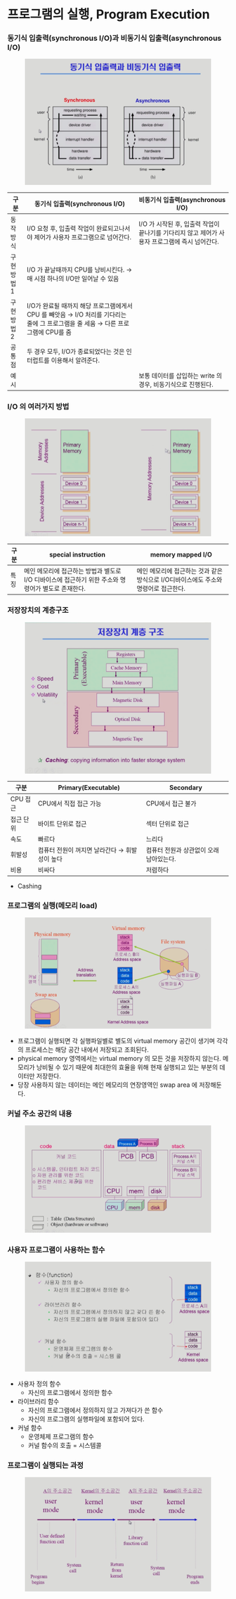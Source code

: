 # 프로그램의 실행, Program Execution

### 동기식 입출력(synchronous I/O)과 비동기식 입출력(asynchronous I/O)

<figure><img src="../../.gitbook/assets/image (5) (1) (1) (1).png" alt=""><figcaption></figcaption></figure>

| 구분     | 동기식 입출력(synchronous I/O)                                                           | 비동기식 입출력(asynchronous I/O)                               |
| ------ | ---------------------------------------------------------------------------------- | -------------------------------------------------------- |
| 동작방식   | I/O 요청 후, 입출력 작업이 완료되고나서야 제어가 사용자 프로그램으로 넘어간다.                                     | I/O 가 시작된 후, 입출력 작업이 끝나기를 기다리지 않고 제어가 사용자 프로그램에 즉시 넘어간다. |
| 구현방법 1 | I/O 가 끝날때까지 CPU를 낭비시킨다. → 매 시점 하나의 I/O만 일어날 수 있음                                   |                                                          |
| 구현방법 2 | I/O가 완료될 때까지 해당 프로그램에게서 CPU 를 빼앗음 → I/O 처리를 기다리는 줄에 그 프로그램을 줄 세움 → 다른 프로그램에 CPU를 줌 |                                                          |
| 공통점    | 두 경우 모두, I/O가 종료되었다는 것은 인터럽트를 이용해서 알려준다.                                           |                                                          |
| 예시     |                                                                                    | 보통 데이터를 삽입하는 write 의 경우, 비동기식으로 진행된다.                    |

### I/O 의 여러가지 방법

<figure><img src="../../.gitbook/assets/image (11) (1) (1).png" alt=""><figcaption></figcaption></figure>

| 구분 | special instruction                                       | memory mapped I/O                                |
| -- | --------------------------------------------------------- | ------------------------------------------------ |
| 특징 | 메인 메모리에 접근하는 방법과 별도로 I/O 디바이스에 접근하기 위한 주소와 명령어가 별도로 존재한다. | 메인 메모리에 접근하는 것과 같은 방식으로 I/O디바이스에도 주소와 명령어로 접근한다. |

### 저장장치의 계층구조

<figure><img src="../../.gitbook/assets/image (6) (1) (1) (1).png" alt=""><figcaption></figcaption></figure>

| 구분     | Primary(Executable)        | Secondary              |
| ------ | -------------------------- | ---------------------- |
| CPU 접근 | CPU에서 직접 접근 가능             | CPU에서 접근 불가            |
| 접근 단위  | 바이트 단위로 접근                 | 섹터 단위로 접근              |
| 속도     | 빠르다                        | 느리다                    |
| 휘발성    | 컴퓨터 전원이 꺼지면 날라간다 → 휘발성이 높다 | 컴퓨터 전원과 상관없이 오래 남아있는다. |
| 비용     | 비싸다                        | 저렴하다                   |

* Cashing

### 프로그램의 실행(메모리 load)

<figure><img src="../../.gitbook/assets/image (8) (2) (1) (1) (1).png" alt=""><figcaption></figcaption></figure>

* 프로그램이 실행되면 각 실행파일별로 별도의 virtual memory 공간이 생기며 각각의 프로세스는 해당 공간 내에서 저장되고 조회된다.
* physical memory 영역에서는 virtual memory 의 모든 것을 저장하지 않는다. 메모리가 낭비될 수 있기 때문에 최대한의 효율을 위해 현재 실행되고 있는 부분의 데이터만 저장한다.
* 당장 사용하지 않는 데이터는 메인 메모리의 연장영역인 swap area 에 저장해둔다.

### 커널 주소 공간의 내용

<figure><img src="../../.gitbook/assets/image (9) (1) (1).png" alt=""><figcaption></figcaption></figure>

### 사용자 프로그램이 사용하는 함수

<figure><img src="../../.gitbook/assets/image (8) (1) (1) (1).png" alt=""><figcaption></figcaption></figure>

* 사용자 정의 함수
  * 자신의 프로그램에서 정의한 함수
* 라이브러리 함수
  * 자신의 프로그램에서 정의하지 않고 가져다가 쓴 함수
  * 자신의 프로그램의 실행파일에 포함되어 있다.
* 커널 함수
  * 운영체제 프로그램의 함수
  * 커널 함수의 호출 = 시스템콜

### 프로그램이 실행되는 과정

<figure><img src="../../.gitbook/assets/image (10) (1) (1).png" alt=""><figcaption></figcaption></figure>
